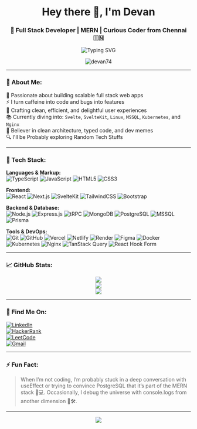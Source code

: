 <h1 align="center">Hey there 👋, I'm Devan</h1>
<h3 align="center">🚀 Full Stack Developer | MERN | Curious Coder from Chennai 🇮🇳</h3>

<p align="center">
  <img src="https://readme-typing-svg.herokuapp.com?font=Fira+Code&weight=500&size=22&pause=1000&center=true&vCenter=true&width=435&lines=MERN+Stack+Developer;Full+Stack+Web+Wizard;Open+Source+Enthusiast;Always+Learning+Something+Cool+👨‍💻" alt="Typing SVG" />
</p>

<p align="center">
  <img src="https://komarev.com/ghpvc/?username=devan74&label=Profile%20views&color=0e75b6&style=flat" alt="devan74" />
</p>

---

### 💫 About Me:
🎯 Passionate about building scalable full stack web apps  
⚡ I turn caffeine into code and bugs into features  
💼 Crafting clean, efficient, and delightful user experiences  
📚 Currently diving into: `Svelte`, `SvelteKit`, `Linux`, `MSSQL`, `Kubernetes`, and `Nginx`  
🧠 Believer in clean architecture, typed code, and dev memes  
🔍 I'll be Probably exploring Random Tech Stuffs

---

### 🧠 Tech Stack:

**Languages & Markup:**  
![TypeScript](https://img.shields.io/badge/-TypeScript-3178C6?style=flat&logo=typescript&logoColor=white)
![JavaScript](https://img.shields.io/badge/-JavaScript-F7DF1E?style=flat&logo=javascript&logoColor=black)
![HTML5](https://img.shields.io/badge/-HTML5-E34F26?style=flat&logo=html5)
![CSS3](https://img.shields.io/badge/-CSS3-1572B6?style=flat&logo=css3)

**Frontend:**  
![React](https://img.shields.io/badge/-React-20232a?style=flat&logo=react)
![Next.js](https://img.shields.io/badge/-Next.js-000000?style=flat&logo=next.js)
![SvelteKit](https://img.shields.io/badge/-SvelteKit-FF3E00?style=flat&logo=svelte)
![TailwindCSS](https://img.shields.io/badge/-TailwindCSS-38B2AC?style=flat&logo=tailwind-css)
![Bootstrap](https://img.shields.io/badge/-Bootstrap-7952B3?style=flat&logo=bootstrap&logoColor=white)

**Backend & Database:**  
![Node.js](https://img.shields.io/badge/-Node.js-339933?style=flat&logo=node.js)
![Express.js](https://img.shields.io/badge/-Express.js-000000?style=flat&logo=express)
![tRPC](https://img.shields.io/badge/-tRPC-2596be?style=flat&logo=trpc&logoColor=white)
![MongoDB](https://img.shields.io/badge/-MongoDB-47A248?style=flat&logo=mongodb&logoColor=white)
![PostgreSQL](https://img.shields.io/badge/-PostgreSQL-336791?style=flat&logo=postgresql&logoColor=white)
![MSSQL](https://img.shields.io/badge/-MSSQL-CC2927?style=flat&logo=microsoft-sql-server&logoColor=white)
![Prisma](https://img.shields.io/badge/-Prisma-2D3748?style=flat&logo=prisma)

**Tools & DevOps:**  
![Git](https://img.shields.io/badge/-Git-F05032?style=flat&logo=git)
![GitHub](https://img.shields.io/badge/-GitHub-181717?style=flat&logo=github)
![Vercel](https://img.shields.io/badge/-Vercel-000?style=flat&logo=vercel)
![Netlify](https://img.shields.io/badge/-Netlify-00C7B7?style=flat&logo=netlify)
![Render](https://img.shields.io/badge/-Render-46E3B7?style=flat&logo=render)
![Figma](https://img.shields.io/badge/-Figma-F24E1E?style=flat&logo=figma)
![Docker](https://img.shields.io/badge/-Docker-2496ED?style=flat&logo=docker)
![Kubernetes](https://img.shields.io/badge/-Kubernetes-326CE5?style=flat&logo=kubernetes&logoColor=white)
![Nginx](https://img.shields.io/badge/-Nginx-009639?style=flat&logo=nginx&logoColor=white)
![TanStack Query](https://img.shields.io/badge/-TanStack%20Query-FF4154?style=flat&logo=react-query&logoColor=white)
![React Hook Form](https://img.shields.io/badge/-React%20Hook%20Form-EC5990?style=flat&logo=reacthookform&logoColor=white)

---

### 📈 GitHub Stats:

<p align="center">
  <img src="https://github-readme-stats.vercel.app/api?username=devan74&show_icons=true&theme=radical&count_private=true" />
  <br/>
  <img src="https://github-readme-streak-stats.herokuapp.com/?user=devan74&theme=radical" />
  <br/>
  <img src="https://github-readme-stats.vercel.app/api/top-langs/?username=devan74&layout=compact&theme=radical" />
</p>

---

### 🔗 Find Me On:

[![LinkedIn](https://img.shields.io/badge/LinkedIn-0A66C2?style=flat&logo=linkedin&logoColor=white)](https://www.linkedin.com/in/devan74/)  
[![HackerRank](https://img.shields.io/badge/HackerRank-2EC866?style=flat&logo=hackerrank&logoColor=white)](https://www.hackerrank.com/profile/devan74)  
[![LeetCode](https://img.shields.io/badge/LeetCode-FFA116?style=flat&logo=leetcode&logoColor=black)](https://leetcode.com/u/raghavadeva1903/)  
[![Gmail](https://img.shields.io/badge/Gmail-D14836?style=flat&logo=gmail&logoColor=white)](mailto:raghavadeva1903@gmail.com)

---

### ⚡ Fun Fact:

> When I’m not coding, I’m probably stuck in a deep conversation with useEffect or trying to convince PostgreSQL that it’s part of the MERN stack 🐘💻. Occasionally, I debug the universe with console.logs from another dimension 🌌🛠️.

---

<p align="center">
  <img src="https://readme-jokes.vercel.app/api?hideBorder" />
</p>
